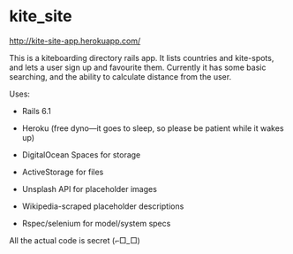 # kite_site

http://kite-site-app.herokuapp.com/

This is a kiteboarding directory rails app. It lists countries and kite-spots, and lets a user sign up and favourite them.
Currently it has some basic searching, and the ability to calculate distance from the user. 

Uses:

* Rails 6.1

* Heroku (free dyno—it goes to sleep, so please be patient while it wakes up)

* DigitalOcean Spaces for storage

* ActiveStorage for files

* Unsplash API for placeholder images

* Wikipedia-scraped placeholder descriptions

* Rspec/selenium for model/system specs

All the actual code is secret (⌐□_□)
